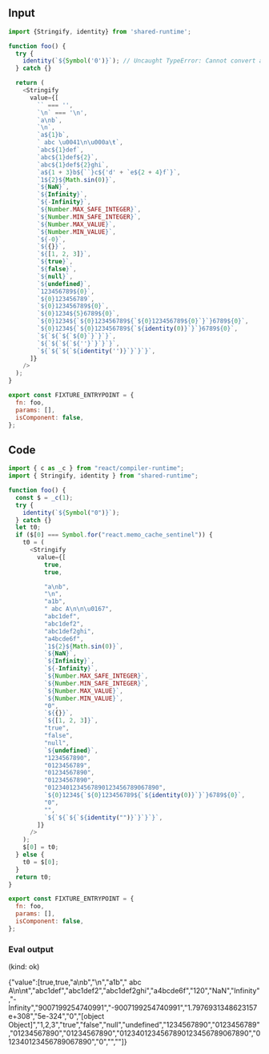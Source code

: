 
## Input

```javascript
import {Stringify, identity} from 'shared-runtime';

function foo() {
  try {
    identity(`${Symbol('0')}`); // Uncaught TypeError: Cannot convert a Symbol value to a string (leave as is)
  } catch {}

  return (
    <Stringify
      value={[
        `` === '',
        `\n` === '\n',
        `a\nb`,
        `\n`,
        `a${1}b`,
        ` abc \u0041\n\u000a\ŧ`,
        `abc${1}def`,
        `abc${1}def${2}`,
        `abc${1}def${2}ghi`,
        `a${1 + 3}b${``}c${'d' + `e${2 + 4}f`}`,
        `1${2}${Math.sin(0)}`,
        `${NaN}`,
        `${Infinity}`,
        `${-Infinity}`,
        `${Number.MAX_SAFE_INTEGER}`,
        `${Number.MIN_SAFE_INTEGER}`,
        `${Number.MAX_VALUE}`,
        `${Number.MIN_VALUE}`,
        `${-0}`,
        `${{}}`,
        `${[1, 2, 3]}`,
        `${true}`,
        `${false}`,
        `${null}`,
        `${undefined}`,
        `123456789${0}`,
        `${0}123456789`,
        `${0}123456789${0}`,
        `${0}1234${5}6789${0}`,
        `${0}1234${`${0}123456789${`${0}123456789${0}`}`}6789${0}`,
        `${0}1234${`${0}123456789${`${identity(0)}`}`}6789${0}`,
        `${`${`${`${0}`}`}`}`,
        `${`${`${`${''}`}`}`}`,
        `${`${`${`${identity('')}`}`}`}`,
      ]}
    />
  );
}

export const FIXTURE_ENTRYPOINT = {
  fn: foo,
  params: [],
  isComponent: false,
};

```

## Code

```javascript
import { c as _c } from "react/compiler-runtime";
import { Stringify, identity } from "shared-runtime";

function foo() {
  const $ = _c(1);
  try {
    identity(`${Symbol("0")}`);
  } catch {}
  let t0;
  if ($[0] === Symbol.for("react.memo_cache_sentinel")) {
    t0 = (
      <Stringify
        value={[
          true,
          true,

          "a\nb",
          "\n",
          "a1b",
          " abc A\n\n\u0167",
          "abc1def",
          "abc1def2",
          "abc1def2ghi",
          "a4bcde6f",
          `1${2}${Math.sin(0)}`,
          `${NaN}`,
          `${Infinity}`,
          `${-Infinity}`,
          `${Number.MAX_SAFE_INTEGER}`,
          `${Number.MIN_SAFE_INTEGER}`,
          `${Number.MAX_VALUE}`,
          `${Number.MIN_VALUE}`,
          "0",
          `${{}}`,
          `${[1, 2, 3]}`,
          "true",
          "false",
          "null",
          `${undefined}`,
          "1234567890",
          "0123456789",
          "01234567890",
          "01234567890",
          "0123401234567890123456789067890",
          `${0}1234${`${0}123456789${`${identity(0)}`}`}6789${0}`,
          "0",
          "",
          `${`${`${`${identity("")}`}`}`}`,
        ]}
      />
    );
    $[0] = t0;
  } else {
    t0 = $[0];
  }
  return t0;
}

export const FIXTURE_ENTRYPOINT = {
  fn: foo,
  params: [],
  isComponent: false,
};

```
      
### Eval output
(kind: ok) <div>{"value":[true,true,"a\nb","\n","a1b"," abc A\n\nŧ","abc1def","abc1def2","abc1def2ghi","a4bcde6f","120","NaN","Infinity","-Infinity","9007199254740991","-9007199254740991","1.7976931348623157e+308","5e-324","0","[object Object]","1,2,3","true","false","null","undefined","1234567890","0123456789","01234567890","01234567890","0123401234567890123456789067890","012340123456789067890","0","",""]}</div>
